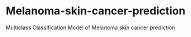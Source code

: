 # Melanoma-skin-cancer-prediction
Multiclass Classification Model of Melanoma skin cancer prediction
